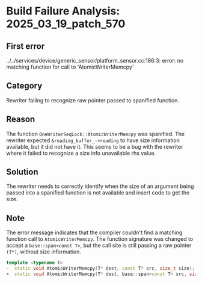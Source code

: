 # Build Failure Analysis: 2025_03_19_patch_570

## First error

../../services/device/generic_sensor/platform_sensor.cc:186:3: error: no matching function for call to 'AtomicWriterMemcpy'

## Category
Rewriter failing to recognize raw pointer passed to spanified function.

## Reason
The function `OneWriterSeqLock::AtomicWriterMemcpy` was spanified. The rewriter expected `&reading_buffer_->reading` to have size information available, but it did not have it. This seems to be a bug with the rewriter where it failed to recognize a size info unavailable rhs value.

## Solution
The rewriter needs to correctly identify when the size of an argument being passed into a spanified function is not available and insert code to get the size.

## Note
The error message indicates that the compiler couldn't find a matching function call to `AtomicWriterMemcpy`. The function signature was changed to accept a `base::span<const T>`, but the call site is still passing a raw pointer `(T*)`, without size information.
```c++
template <typename T>
-  static void AtomicWriterMemcpy(T* dest, const T* src, size_t size);
+  static void AtomicWriterMemcpy(T* dest, base::span<const T> src, size_t size);